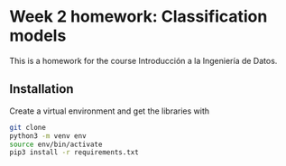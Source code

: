 # Week 2 homework: Classification models
This is a homework for the course Introducción a la Ingeniería de Datos.

## Installation

Create a virtual environment and get the libraries with

```sh
git clone
python3 -m venv env
source env/bin/activate
pip3 install -r requirements.txt
```